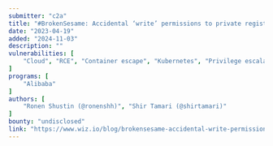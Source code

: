```yaml
---
submitter: "c2a"
title: "#BrokenSesame: Accidental ‘write’ permissions to private registry allowed potential RCE to Alibaba Cloud Database Services"
date: "2023-04-19"
added: "2024-11-03"
description: ""
vulnerabilities: [
    "Cloud", "RCE", "Container escape", "Kubernetes", "Privilege escalation", "Lateral movement", "Supply chain attack", "Cross-tenant vulnerability"
]
programs: [
    "Alibaba"
]
authors: [
    "Ronen Shustin (@ronenshh)", "Shir Tamari (@shirtamari)"
]
bounty: "undisclosed"
link: "https://www.wiz.io/blog/brokensesame-accidental-write-permissions-to-private-registry-allowed-potential-r"
---
```




